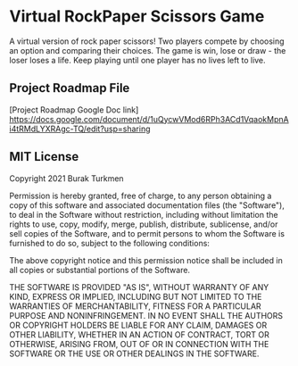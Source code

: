 # Virtual RockPaper Scissors Game

A virtual version of rock paper scissors! Two players compete by choosing an option and comparing their choices. The game is win, lose or draw - the loser loses a life. Keep playing until one player has no lives left to live.

## Project Roadmap File
[Project Roadmap Google Doc link] https://docs.google.com/document/d/1uQycwVMod6RPh3ACd1VqaokMpnAi4tRMdLYXRAgc-TQ/edit?usp=sharing

## MIT License

Copyright 2021 Burak Turkmen

Permission is hereby granted, free of charge, to any person obtaining a copy of this software and associated documentation files (the "Software"), to deal in the Software without restriction, including without limitation the rights to use, copy, modify, merge, publish, distribute, sublicense, and/or sell copies of the Software, and to permit persons to whom the Software is furnished to do so, subject to the following conditions:

The above copyright notice and this permission notice shall be included in all copies or substantial portions of the Software.

THE SOFTWARE IS PROVIDED "AS IS", WITHOUT WARRANTY OF ANY KIND, EXPRESS OR IMPLIED, INCLUDING BUT NOT LIMITED TO THE WARRANTIES OF MERCHANTABILITY, FITNESS FOR A PARTICULAR PURPOSE AND NONINFRINGEMENT. IN NO EVENT SHALL THE AUTHORS OR COPYRIGHT HOLDERS BE LIABLE FOR ANY CLAIM, DAMAGES OR OTHER LIABILITY, WHETHER IN AN ACTION OF CONTRACT, TORT OR OTHERWISE, ARISING FROM, OUT OF OR IN CONNECTION WITH THE SOFTWARE OR THE USE OR OTHER DEALINGS IN THE SOFTWARE.